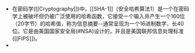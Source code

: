 - 在密码学([[Cryptography]])中，[[SHA-1]]（安全哈希算法1）是一个在密码学上被破坏但仍被广泛使用的哈希函数，它接受一个输入并产生一个160位（20字节）的哈希值，称为信息摘要--通常呈现为一个16进制数字，长40位。它是由美国国家安全局(#NSA)设计的，并且是美国联邦信息处理标准([[FIPS]])。
-